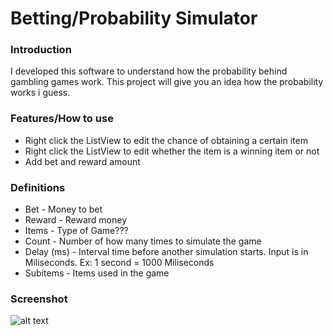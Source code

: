 # Betting/Probability Simulator

### Introduction
I developed this software to understand how the probability
behind gambling games work. This project will give you an idea
how the probability works i guess.

### Features/How to use
   - Right click the ListView to edit the chance of obtaining a certain item
   - Right click the ListView to edit whether the item is a winning item or not
   - Add bet and reward amount

### Definitions
   - Bet - Money to bet
   - Reward - Reward money
   - Items - Type of Game???
   - Count - Number of how many times to simulate the game
   - Delay (ms) - Interval time before another simulation starts. Input is in Miliseconds. Ex: 1 second = 1000 Miliseconds
   - Subitems - Items used in the game

### Screenshot
![alt text](https://i.imgur.com/C7jL9qi.png)
